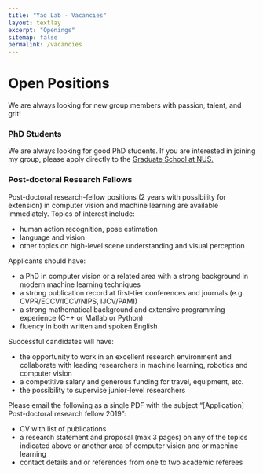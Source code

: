 ```yaml
---
title: "Yao Lab - Vacancies"
layout: textlay
excerpt: "Openings"
sitemap: false
permalink: /vacancies
---
```


# Open Positions
We are always looking for new group members with passion, talent, and grit!

### PhD Students
We are always looking for good PhD students. If you are interested in joining my group, please apply directly to the [Graduate School at NUS.](https://www.comp.nus.edu.sg/programmes/pg/phdcs/) 

### Post-doctoral Research Fellows
Post-doctoral research-fellow positions (2 years with possibility for extension) in computer vision and machine learning are available immediately. Topics of interest include:

* human action recognition, pose estimation
* language and vision
* other topics on high-level scene understanding and visual perception

Applicants should have:

* a PhD in computer vision or a related area with a strong background in modern machine learning techniques
* a strong publication record at first-tier conferences and journals (e.g. CVPR/ECCV/ICCV/NIPS, IJCV/PAMI)
* a strong mathematical background and extensive programming experience (C++ or Matlab or Python)
* fluency in both written and spoken English

Successful candidates will have:

* the opportunity to work in an excellent research environment and collaborate with leading researchers in machine learning, robotics and computer vision
* a competitive salary and generous funding for travel, equipment, etc.
* the possibility to supervise junior-level researchers

Please email the following as a single PDF with the subject “[Application] Post-doctoral research fellow 2019”:

* CV with list of publications
* a research statement and proposal (max 3 pages) on any of the topics indicated above or another area of computer vision and or machine learning
* contact details and or references from one to two academic referees








<!-- # Open positions

We are always looking for new group members with passion, talent, and grit!

You will have the chance to work on the grand challenges of X, often at the Y and Z. You will be involved in determining the important and interesting questions, creating and improving instrumental setups, performing measurements, and making discoveries.

### Current open positions

You find the current job openings here:
[Opening 1]({{ site.baseurl }}/downloads/GeneralPostdoc_2019_v01.pdf),
[Opening 2]({{ site.baseurl }}/downloads/PPMS_PhD_2019_v01.pdf).

It might be interesting to look at some past job advertisements. While the projects keep changing, the themes are still roughly the same. You can download them [here]({{ site.baseurl }}/downloads/PD.pdf), [here]({{ site.baseurl }}/downloads/PHD1.pdf), or [here]({{ site.baseurl }}/downloads/PHD2.pdf).

### Applications for PhD and Postdoc positions
If you are interested in working with us as a PhD student or postdoc, please send me an [email](mailto:abc@xyz.com). State briefly why you are interested and attach a CV, including information about the grades you had as an undergraduate. No need for a separate cover letter or certificates. **Important**: please insert _"Application PhD"_ or _"Application Postdoc"_ in the subject line. If you are applying to a specific advertisement, note this in your email.

There are  postdoc scholarship available.  I'd be happy to support you after you apply to our group. Take a look at the [X fellowship](https://www.comp.nus.edu.sg/) or the [Y fellowship](https://www.comp.nus.edu.sg/).

### Master projects for Leiden University students
If you are a Master student at NUS looking for a Master project, contact me (or any group member) per email or stop by my office.

### Bsc / Master students from elsewhere
If you are interested in pursuing a Master degree at NUS, see [Y](https://www.comp.nus.edu.sg/). Sometimes, we take master students or summer interns if we get exceptional applicants (this usually means very good grades and a personal recommendation).


<figure>
<img src="{{ site.url }}{{ site.baseurl }}/images/picpic/Gallery/DSC_0696.jpg" width="95%">
</figure>
 -->